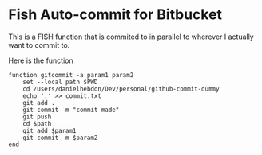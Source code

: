 # Fish Auto-commit for Bitbucket

This is a FISH function that is commited to in parallel to wherever I actually want to commit to.

Here is the function

```
function gitcommit -a param1 param2
    set --local path $PWD
    cd /Users/danielhebdon/Dev/personal/github-commit-dummy
    echo '.' >> commit.txt
    git add .
    git commit -m "commit made"
    git push
    cd $path
    git add $param1
    git commit -m $param2
end
```
